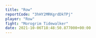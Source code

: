 ```yaml
---
title: "Row"
reportCode: "3hHY2MRKgrdDkTPj"
player: "Row"
fight: "Morogrim Tidewalker"
date: 2021-10-06T18:48:50.877000+00:00
---
```

